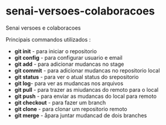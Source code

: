 # senai-versoes-colaboracoes
Senai versoes e colaboracoes 

Principais commandos utilizados : 

* **git init** - para iniciar o repositorio
* **git config** - para configurar usuario e email 
* **git add** - para adicionar mudancas no stage
* **git commit** - para adicionar mudancas no repositorio local 
* **git status** - para ver o atual status do srepositorio
* **git log**- para ver as mudancas nos arquivos 
* **git pull** - para trazer as miudancas do remoto para o local
* **git push** - para enviar as mudancas do local para  remoto
* **git checkout** - para fazer um branch 
* **git clone** - para clonar um repositorio remoto
* **git merge** - åpara juntar mudancad de dois branches 
